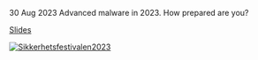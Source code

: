 30 Aug 2023 Advanced malware in 2023. How prepared are you?

[Slides](https://my.visme.co/view/01ng9np1-sikkerhetsfestivalen-30-aug-2023-advanced-malware-in-2023-how-prepared-are-you#s1)

[![Sikkerhetsfestivalen2023](https://andrelima.info/files/20230830_sikkerhets_festivalen_2023.jpg)](https://www.linkedin.com/feed/update/urn:li:activity:7103369152945434624/)
